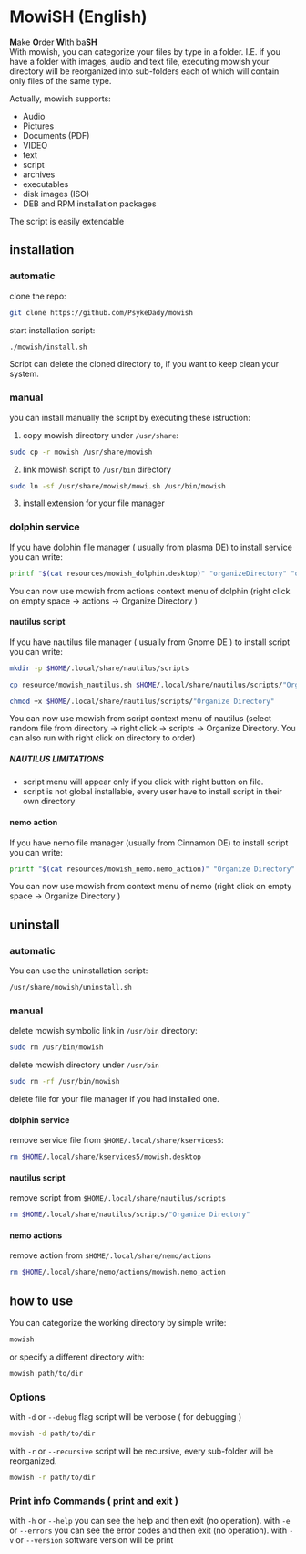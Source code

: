 # MowiSH (English)
**M**ake **O**rder **WI**th ba**SH**   
With mowish, you can categorize your files by type in a folder. I.E. if you have a folder with images, audio and text file, executing mowish your directory will be reorganized into sub-folders each of which will contain only files of the same type.

Actually, mowish supports: 

- Audio
- Pictures
- Documents (PDF)
- VIDEO
- text
- script
- archives
- executables
- disk images (ISO)
- DEB and RPM installation packages

The script is easily extendable
## installation

### automatic
clone the repo: 
```bash
git clone https://github.com/PsykeDady/mowish
```

start installation script: 
```bash
./mowish/install.sh
```

Script can delete the cloned directory to, if you want to keep clean your system.

### manual
you can install manually the script by executing these istruction:

1. copy mowish directory under `/usr/share`: 
```bash 
sudo cp -r mowish /usr/share/mowish 
```
2. link mowish script to `/usr/bin` directory  
```bash
sudo ln -sf /usr/share/mowish/mowi.sh /usr/bin/mowish
```
3. install extension for your file manager

### dolphin service
If you have dolphin file manager ( usually from plasma DE) to install service you can write:   
```bash
printf "$(cat resources/mowish_dolphin.desktop)" "organizeDirectory" "organizeDirectory" "Organize Directory" | sudo tee /usr/.local/share/kservices5/mowish.desktop
```

You can now use mowish from actions context menu of dolphin (right click on empty space &rarr; actions &rarr; Organize Directory )
#### nautilus script 

If you have nautilus file manager ( usually from Gnome DE ) to install script you can write: 

```bash 
mkdir -p $HOME/.local/share/nautilus/scripts

cp resource/mowish_nautilus.sh $HOME/.local/share/nautilus/scripts/"Organize Directory"

chmod +x $HOME/.local/share/nautilus/scripts/"Organize Directory"
```

You can now use mowish from script context menu of nautilus (select random file from directory &rarr; right click &rarr; scripts &rarr; Organize Directory. You can also run with right click on directory to order) 

##### **NAUTILUS LIMITATIONS**

- script menu will appear only if you click with right button on file. 
- script is not global installable, every user have to install script in their own directory
#### nemo action
If you have nemo file manager (usually from Cinnamon DE) to install script you can write: 

```bash
printf "$(cat resources/mowish_nemo.nemo_action)" "Organize Directory" "Organize Directory" | tee $HOME/.local/share/nemo/actions/mowish.nemo_action
```

You can now use mowish from context menu of nemo (right click on empty space &rarr; Organize Directory )
## uninstall 

### automatic
You can use the uninstallation script: 

```bash
/usr/share/mowish/uninstall.sh
```

### manual 

delete mowish symbolic link in `/usr/bin` directory:
```bash
sudo rm /usr/bin/mowish
```

delete mowish directory under `/usr/bin`
```bash
sudo rm -rf /usr/bin/mowish
```

delete file for your file manager if you had installed one.

#### dolphin service
remove service file from `$HOME/.local/share/kservices5`: 

```bash
rm $HOME/.local/share/kservices5/mowish.desktop
```
#### nautilus script
remove script from `$HOME/.local/share/nautilus/scripts`

```bash
rm $HOME/.local/share/nautilus/scripts/"Organize Directory"
```

#### nemo actions
remove action from `$HOME/.local/share/nemo/actions` 

```bash
rm $HOME/.local/share/nemo/actions/mowish.nemo_action
```

## how to use 

You can categorize the working directory by simple write: 

```bash
mowish
```

or specify a different directory with: 
```bash
mowish path/to/dir
```

### Options

with `-d` or `--debug` flag script will be verbose ( for debugging )
```bash
movish -d path/to/dir
```

with `-r` or `--recursive` script will be recursive, every sub-folder will be reorganized.
```bash
mowish -r path/to/dir
```

### Print info Commands ( print and exit )

with `-h` or `--help` you can see the help and then exit (no operation).
with `-e` or `--errors` you can see the error codes and then exit (no operation).
with `-v` or `--version` software version will be print 